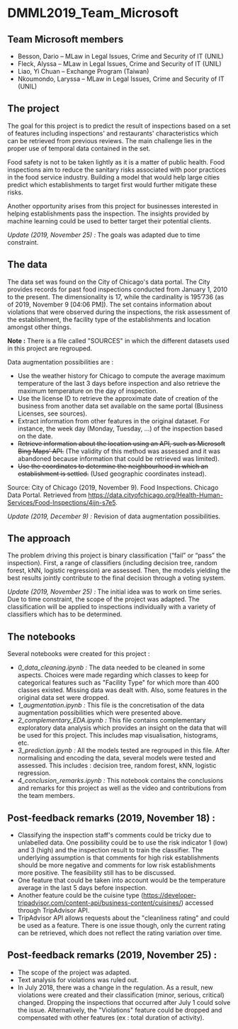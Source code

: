 # DMML2019_Team_Microsoft

## Team Microsoft members   

- Besson, Dario – MLaw in Legal Issues, Crime and Security of IT (UNIL)
- Fleck, Alyssa – MLaw in Legal Issues, Crime and Security of IT (UNIL)
- Liao, Yi Chuan – Exchange Program (Taiwan)
- Nkoumondo, Laryssa – MLaw in Legal Issues, Crime and Security of IT (UNIL)

## The project

The goal for this project is to predict the result of inspections based on a set of features including inspections' and restaurants' characteristics which can be retrieved from previous reviews. The main challenge lies in the proper use of temporal data contained in the set.

Food safety is not to be taken lightly as it is a matter of public health. Food inspections aim to reduce the sanitary risks associated with poor practices in the food service industry. Building a model that would help large cities predict which establishments to target first would further mitigate these risks.

Another opportunity arises from this project for businesses interested in helping establishments pass the inspection. The insights provided by machine learning could be used to better target their potential clients.

_Update (2019, November 25) :_ The goals was adapted due to time constraint.

## The data

The data set was found on the City of Chicago's data portal. The City provides records for past food inspections conducted from January 1, 2010 to the present. The dimensionality is 17, while the cardinality is 195’736 (as of 2019, November 9 [04:06 PM]).
The set contains information about violations that were observed during the inspections, the risk assessment of the establishment, the facility type of the establishments and location amongst other things.

**Note :** There is a file called "SOURCES" in which the different datasets used in this project are regrouped.

Data augmentation possibilities are :

- Use the weather history for Chicago to compute the average maximum temperature of the last 3 days before inspection and also retrieve the maximum temperature on the day of inspection.
- Use the license ID to retrieve the approximate date of creation of the business from another data set available on the same portal (Business Licenses, see sources).
- Extract information from other features in the original dataset. For instance, the week day (Monday, Tuesday, ...) of the inspection based on the date.
- ~~Retrieve information about the location using an API, such as Microsoft Bing Maps’ API.~~ (The validity of this method was assessed and it was abandoned because information that could be retrieved was limited).
- ~~Use the coordinates to determine the neighbourhood in which an establishment is settled.~~ (Used geographic coordinates instead).

Source: City of Chicago (2019, November 9). Food Inspections. Chicago Data Portal. Retrieved from https://data.cityofchicago.org/Health-Human-Services/Food-Inspections/4ijn-s7e5.

_Update (2019, December 9) :_ Revision of data augmentation possibilities.

## The approach

The problem driving this project is binary classification (“fail” or “pass” the inspection). First, a range of classifiers (including decision tree, random forest, kNN, logistic regression) are assessed. Then, the models yielding the best results jointly contribute to the final decision through a voting system.

_Update (2019, November 25) :_ The initial idea was to work on time series. Due to time constraint, the scope of the project was adapted. The classification will be applied to inspections individually with a variety of classifiers which has to be determined.

## The notebooks
Several notebooks were created for this project :
- _0_data_cleaning.ipynb :_ The data needed to be cleaned in some aspects. Choices were made regarding which classes to keep for categorical features such as "Facility Type" for which more than 400 classes existed. Missing data was dealt with. Also, some features in the original data set were dropped.
- _1_augmentation.ipynb :_ This file is the concretisation of the data augmentation possibilities which were presented above.
- _2_complementary_EDA.ipynb :_ This file contains complementary exploratory data analysis which provides an insight on the data that will be used for this project. This includes map visualisation, histograms, etc.
- _3_prediction.ipynb :_ All the models tested are regrouped in this file. After normalising and encoding the data, several models were tested and assessed. This includes : decision tree, random forest, kNN, logistic regression.
- _4_conclusion_remarks.ipynb :_ This notebook contains the conclusions and remarks for this project as well as the video and contributions from the team members.

## Post-feedback remarks (2019, November 18) :

- Classifying the inspection staff's comments could be tricky due to unlabelled data. One possibility could be to use the risk indicator 1 (low) and 3 (high) and the inspection result to train the classifier. The underlying assumption is that comments for high risk establishments should be more negative and comments for low risk establishments more positive. The feasibility still has to be discussed.
- One feature that could be taken into account would be the temperature average in the last 5 days before inspection.
- Another feature could be the cuisine type (https://developer-tripadvisor.com/content-api/business-content/cuisines/) accessed through TripAdvisor API.
- TripAdvisor API allows requests about the "cleanliness rating" and could be used as a feature. There is one issue though, only the current rating can be retrieved, which does not reflect the rating variation over time.

## Post-feedback remarks (2019, November 25) :

- The scope of the project was adapted.
- Text analysis for violations was ruled out.
- In July 2018, there was a change in the regulation. As a result, new violations were created and their classification (minor, serious, critical) changed. Dropping the inspections that occurred after July 1 could solve the issue. Alternatively, the "Violations" feature could be dropped and compensated with other features (ex : total duration of activity).
